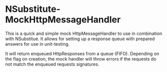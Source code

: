 # NSubstitute-MockHttpMessageHandler

This is a quick and simple mock HttpMessageHandler to use in combination with NSubstitue.
It allows for setting up a response queue with prepared answers for use in unit-testing.

It will return enqueued HttpResponses from a queue (FIFO).
Depending on the flag on creation, the mock handler will throw errors if the requests do not match the enqueued requests signatures.
